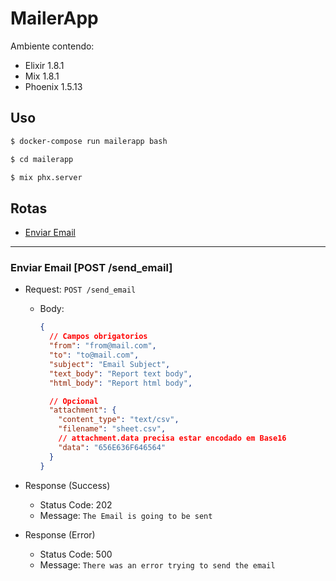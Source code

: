 # MailerApp

Ambiente contendo:
- Elixir 1.8.1
- Mix 1.8.1
- Phoenix 1.5.13

## Uso

```bash
$ docker-compose run mailerapp bash

$ cd mailerapp

$ mix phx.server
```

## Rotas

- [Enviar Email](#send)
---

<a id="send"></a>

### Enviar Email **[POST /send_email]**

- Request: `POST /send_email`
  - Body:

    ```json
    {
      // Campos obrigatorios
      "from": "from@mail.com",
      "to": "to@mail.com",
      "subject": "Email Subject",
      "text_body": "Report text body",
      "html_body": "Report html body",

      // Opcional
      "attachment": {
        "content_type": "text/csv", 
        "filename": "sheet.csv",
        // attachment.data precisa estar encodado em Base16
        "data": "656E636F646564"
      }
    }
    ```

- Response (Success)

  - Status Code: 202
  - Message: `The Email is going to be sent`
 
- Response (Error)

  - Status Code: 500
  - Message: `There was an error trying to send the email`